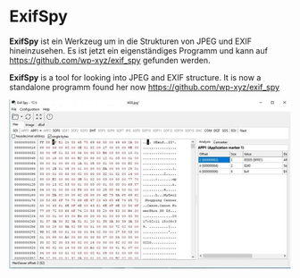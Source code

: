 # ExifSpy


<b>ExifSpy</b> ist ein Werkzeug um in die Strukturen von JPEG und EXIF hineinzusehen. Es ist jetzt ein eigenständiges Programm und kann auf  https://github.com/wp-xyz/exif_spy gefunden werden.  


<b>ExifSpy</b> is a tool for looking into JPEG and EXIF structure. It is now a standalone programm found her now https://github.com/wp-xyz/exif_spy


![ExifSpy](ExifSpy.JPG)
